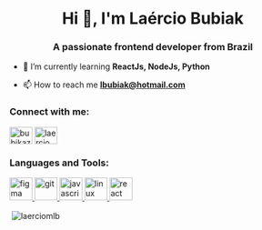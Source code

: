 <h1 align="center">Hi 👋, I'm Laércio Bubiak</h1>
<h3 align="center">A passionate frontend developer from Brazil</h3>

- 🌱 I’m currently learning **ReactJs, NodeJs, Python**

- 📫 How to reach me **lbubiak@hotmail.com**

<h3 align="left">Connect with me:</h3>
<p align="left">
<a href="https://twitter.com/bubikazam" target="blank"><img align="center" src="https://cdn.jsdelivr.net/npm/simple-icons@3.0.1/icons/twitter.svg" alt="bubikazam" height="30" width="40" /></a>
<a href="https://instagram.com/laercio_mlb" target="blank"><img align="center" src="https://cdn.jsdelivr.net/npm/simple-icons@3.0.1/icons/instagram.svg" alt="laercio_mlb" height="30" width="40" /></a>
</p>

<h3 align="left">Languages and Tools:</h3>
<p align="left"> <a href="https://www.figma.com/" target="_blank"> <img src="https://www.vectorlogo.zone/logos/figma/figma-icon.svg" alt="figma" width="40" height="40"/> </a> <a href="https://git-scm.com/" target="_blank"> <img src="https://www.vectorlogo.zone/logos/git-scm/git-scm-icon.svg" alt="git" width="40" height="40"/> </a> <a href="https://developer.mozilla.org/en-US/docs/Web/JavaScript" target="_blank"> <img src="https://devicons.github.io/devicon/devicon.git/icons/javascript/javascript-original.svg" alt="javascript" width="40" height="40"/> </a> <a href="https://www.linux.org/" target="_blank"> <img src="https://devicons.github.io/devicon/devicon.git/icons/linux/linux-original.svg" alt="linux" width="40" height="40"/> </a>  </a> <a href="https://reactjs.org/" target="_blank"> <img src="https://devicons.github.io/devicon/devicon.git/icons/react/react-original-wordmark.svg" alt="react" width="40" height="40"/> </a> </p>

<p>&nbsp;<img align="center" src="https://github-readme-stats.vercel.app/api?username=laerciomlb&show_icons=true&theme=dark&locale=en" alt="laerciomlb" /></p>
